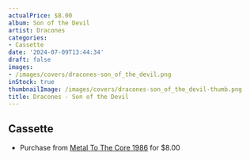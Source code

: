 ```yaml
---
actualPrice: $8.00
album: Son of the Devil
artist: Dracones
categories:
- Cassette
date: '2024-07-09T13:44:34'
draft: false
images:
- /images/covers/dracones-son_of_the_devil.png
inStock: true
thumbnailImage: /images/covers/dracones-son_of_the_devil-thumb.png
title: Dracones - Son of the Devil
---
```


## Cassette
* Purchase from [Metal To The Core 1986](https://metaltothecore1986.com/shop/dracones-son-of-the-devil-cassette/) for $8.00
